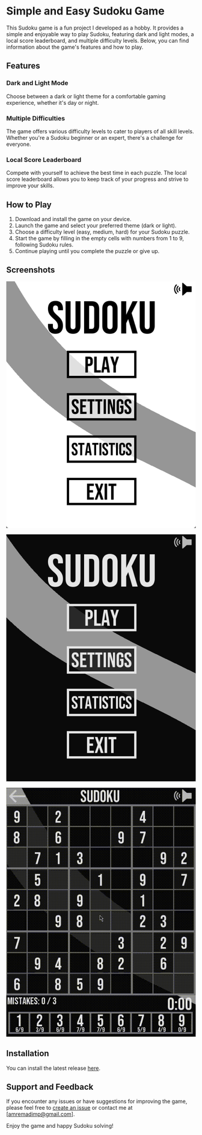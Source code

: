 # Simple and Easy Sudoku Game

This Sudoku game is a fun project I developed as a hobby. It provides a simple and enjoyable way to play Sudoku, featuring dark and light modes, a local score leaderboard, and multiple difficulty levels. Below, you can find information about the game's features and how to play.

## Features

### Dark and Light Mode
Choose between a dark or light theme for a comfortable gaming experience, whether it's day or night.

### Multiple Difficulties
The game offers various difficulty levels to cater to players of all skill levels. Whether you're a Sudoku beginner or an expert, there's a challenge for everyone.

### Local Score Leaderboard
Compete with yourself to achieve the best time in each puzzle. The local score leaderboard allows you to keep track of your progress and strive to improve your skills.

## How to Play

1. Download and install the game on your device.
2. Launch the game and select your preferred theme (dark or light).
3. Choose a difficulty level (easy, medium, hard) for your Sudoku puzzle.
4. Start the game by filling in the empty cells with numbers from 1 to 9, following Sudoku rules.
6. Continue playing until you complete the puzzle or give up.

## Screenshots

![alt text](https://github.com/Amremad719/Sudoku/blob/master/Screenshots/Main%20Menu%20Light%20Mode.png?raw=true)

![alt text](https://github.com/Amremad719/Sudoku/blob/master/Screenshots/Main%20Menu%20Dark%20Mode.png?raw=true)

![alt text](https://github.com/Amremad719/Sudoku/blob/master/Screenshots/Gameplay.gif?raw=true)


## Installation

You can install the latest release [here](https://github.com/Amremad719/Sudoku/releases/tag/v1.0.0).

## Support and Feedback

If you encounter any issues or have suggestions for improving the game, please feel free to [create an issue](https://github.com/Amremad719/Sudoku/issues) or contact me at [amremadimp@gmail.com].

Enjoy the game and happy Sudoku solving!

